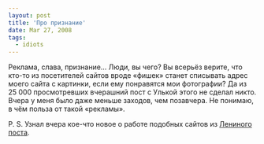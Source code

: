 ```yaml
---
layout: post
title: 'Про признание'
date: Mar 27, 2008
tags:
  - idiots
---
```


Реклама, слава, признание… Люди, вы чего? Вы всерьёз верите, что кто-то из посетителей сайтов вроде «фишек» станет списывать адрес моего сайта с картинки, если ему понравятся мои фотографии? Да из 25 000 просмотревших вчерашний пост с Улькой этого не сделал никто. Вчера у меня было даже меньше заходов, чем позавчера. Не понимаю, в чём польза от такой «рекламы».

P. S. Узнал вчера кое-что новое о работе подобных сайтов из [Лениного поста](http://eva-the-only.livejournal.com/84927.html).
